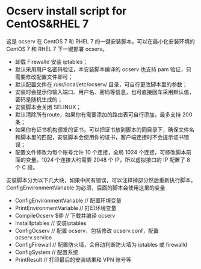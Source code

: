 Ocserv install script for CentOS&RHEL 7
=======================================
这是 ocserv 在 CentOS 7 和 RHEL 7 的一键安装脚本，可以在最小化安装环境的 CentOS 7 和 RHEL 7 下一键部署 ocserv。<br />

* 卸载 Firewalld 安装 iptables；<br />
* 默认采用用户名密码验证，本安装脚本编译的 ocserv 也支持 pam 验证，只需要修改配置文件即可；<br />
* 默认配置文件在 /usr/local/etc/ocserv/ 目录，可自行更改脚本里的参数；<br />
* 安装时会提示你输入端口、用户名、密码等信息，也可直接回车采用默认值，密码是随机生成的；<br />
* 安装脚本会关闭 SELINUX；<br />
* 默认清除所有route，如果你有需要添加的路由表可自行添加，最多支持 200 条；<br />
* 如果你有证书机构颁发的证书，可以把证书放到脚本的同目录下，确保文件名和脚本里的匹配，安装脚本会使用你的证书，客户端连接时不会提示证书错误；<br />
* 配置文件修改为每个账号允许 10 个连接，全局 1024 个连接，可修改脚本前面的变量。1024 个连接大约需要 2048 个 IP，所以虚拟接口的 IP 配置了 8 个 C 段。<br />

安装脚本分为以下几大块，如果中间有错误，可以注释掉部分然后重新执行脚本，ConfigEnvironmentVariable 为必须，后面的脚本会使用这里的变量<br />

* ConfigEnvironmentVariable // 配置环境变量<br />
* PrintEnvironmentVariable // 打印环境变量<br />
* CompileOcserv $@ // 下载并编译 ocserv<br />
* InstallIptables // 安装iptables<br />
* ConfigOcserv // 配置 ocserv，包括修改 ocserv.conf，配置 ocserv.service<br />
* ConfigFirewall // 配置防火墙，会自动判断防火墙为 iptables 或 firewalld<br />
* ConfigSystem  // 配置系统<br />
* PrintResult // 打印最后的安装结果和 VPN 账号等<br />
